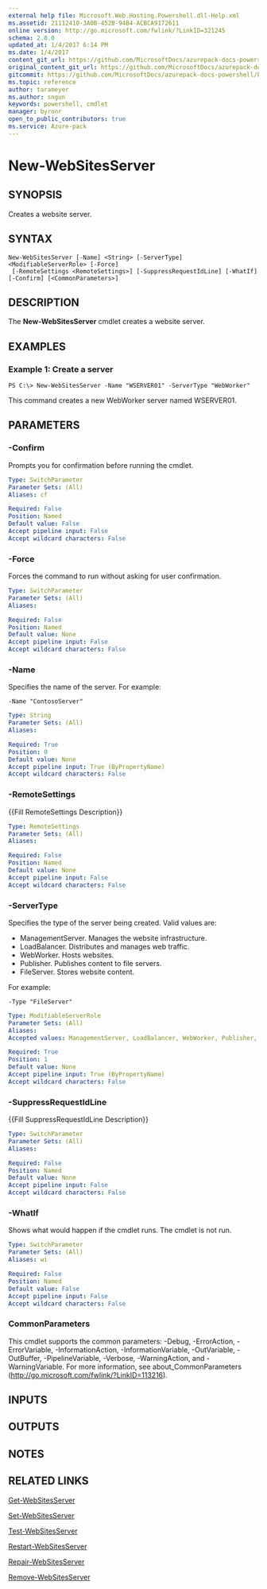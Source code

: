 ```yaml
---
external help file: Microsoft.Web.Hosting.Powershell.dll-Help.xml
ms.assetid: 21112410-3A0B-452B-94B4-ACBCA9172611
online version: http://go.microsoft.com/fwlink/?LinkID=321245
schema: 2.0.0
updated_at: 1/4/2017 6:14 PM
ms.date: 1/4/2017
content_git_url: https://github.com/MicrosoftDocs/azurepack-docs-powershell/blob/master/AzurePack-cmdlets/Websites/v1.0/New-WebSitesServer.md
original_content_git_url: https://github.com/MicrosoftDocs/azurepack-docs-powershell/blob/master/AzurePack-cmdlets/Websites/v1.0/New-WebSitesServer.md
gitcommit: https://github.com/MicrosoftDocs/azurepack-docs-powershell/blob/34620cb46df1eb18f9e1c9a42639b53390ad35e3/AzurePack-cmdlets/Websites/v1.0/New-WebSitesServer.md
ms.topic: reference
author: tarameyer
ms.author: sngun
keywords: powershell, cmdlet
manager: byronr
open_to_public_contributors: true
ms.service: Azure-pack
---
```


# New-WebSitesServer

## SYNOPSIS
Creates a website server.

## SYNTAX

```
New-WebSitesServer [-Name] <String> [-ServerType] <ModifiableServerRole> [-Force]
 [-RemoteSettings <RemoteSettings>] [-SuppressRequestIdLine] [-WhatIf] [-Confirm] [<CommonParameters>]
```

## DESCRIPTION
The **New-WebSitesServer** cmdlet creates a website server.

## EXAMPLES

### Example 1: Create a server
```
PS C:\> New-WebSitesServer -Name "WSERVER01" -ServerType "WebWorker"
```

This command creates a new WebWorker server named WSERVER01.

## PARAMETERS

### -Confirm
Prompts you for confirmation before running the cmdlet.

```yaml
Type: SwitchParameter
Parameter Sets: (All)
Aliases: cf

Required: False
Position: Named
Default value: False
Accept pipeline input: False
Accept wildcard characters: False
```

### -Force
Forces the command to run without asking for user confirmation.

```yaml
Type: SwitchParameter
Parameter Sets: (All)
Aliases: 

Required: False
Position: Named
Default value: None
Accept pipeline input: False
Accept wildcard characters: False
```

### -Name
Specifies the name of the server.
For example:

`-Name "ContosoServer"`

```yaml
Type: String
Parameter Sets: (All)
Aliases: 

Required: True
Position: 0
Default value: None
Accept pipeline input: True (ByPropertyName)
Accept wildcard characters: False
```

### -RemoteSettings
{{Fill RemoteSettings Description}}

```yaml
Type: RemoteSettings
Parameter Sets: (All)
Aliases: 

Required: False
Position: Named
Default value: None
Accept pipeline input: False
Accept wildcard characters: False
```

### -ServerType
Specifies the type of the server being created.
Valid values are:

- ManagementServer. Manages the website infrastructure. 
- LoadBalancer. Distributes and manages web traffic. 
- WebWorker. Hosts websites. 
- Publisher. Publishes content to file servers. 
- FileServer. Stores website content.

For example:

`-Type "FileServer"`

```yaml
Type: ModifiableServerRole
Parameter Sets: (All)
Aliases: 
Accepted values: ManagementServer, LoadBalancer, WebWorker, Publisher, FileServer

Required: True
Position: 1
Default value: None
Accept pipeline input: True (ByPropertyName)
Accept wildcard characters: False
```

### -SuppressRequestIdLine
{{Fill SuppressRequestIdLine Description}}

```yaml
Type: SwitchParameter
Parameter Sets: (All)
Aliases: 

Required: False
Position: Named
Default value: None
Accept pipeline input: False
Accept wildcard characters: False
```

### -WhatIf
Shows what would happen if the cmdlet runs.
The cmdlet is not run.

```yaml
Type: SwitchParameter
Parameter Sets: (All)
Aliases: wi

Required: False
Position: Named
Default value: False
Accept pipeline input: False
Accept wildcard characters: False
```

### CommonParameters
This cmdlet supports the common parameters: -Debug, -ErrorAction, -ErrorVariable, -InformationAction, -InformationVariable, -OutVariable, -OutBuffer, -PipelineVariable, -Verbose, -WarningAction, and -WarningVariable. For more information, see about_CommonParameters (http://go.microsoft.com/fwlink/?LinkID=113216).

## INPUTS

## OUTPUTS

## NOTES

## RELATED LINKS

[Get-WebSitesServer](xref:Websites/v1.0/Get-WebSitesServer.md)

[Set-WebSitesServer](xref:Websites/v1.0/Set-WebSitesServer.md)

[Test-WebSitesServer](xref:Websites/v1.0/Test-WebSitesServer.md)

[Restart-WebSitesServer](xref:Websites/v1.0/Restart-WebSitesServer.md)

[Repair-WebSitesServer](xref:Websites/v1.0/Repair-WebSitesServer.md)

[Remove-WebSitesServer](xref:Websites/v1.0/Remove-WebSitesServer.md)


